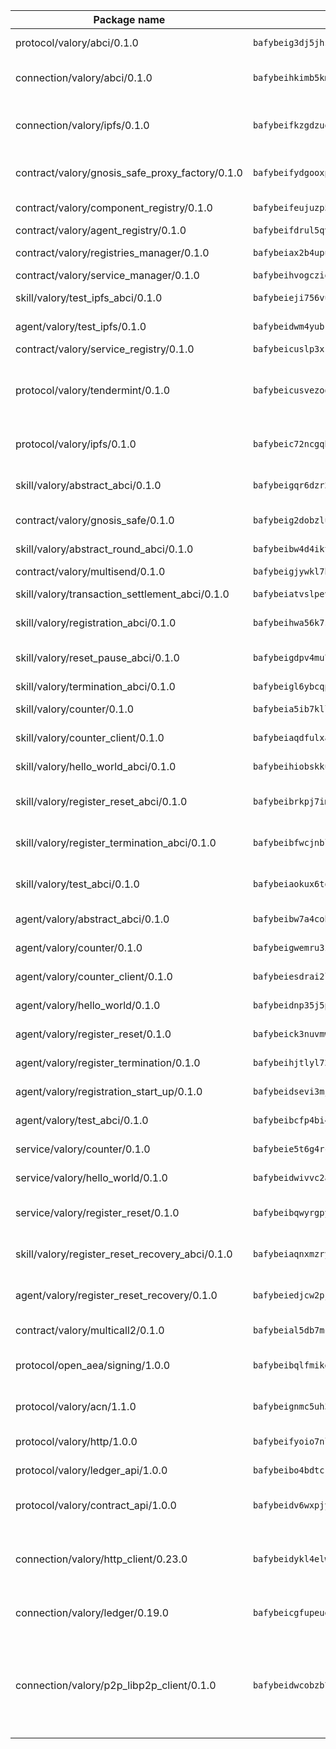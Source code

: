 | Package name                                                  | Package hash                                                  | Description                                                                                                                |
| ------------------------------------------------------------- | ------------------------------------------------------------- | -------------------------------------------------------------------------------------------------------------------------- |
| protocol/valory/abci/0.1.0                                    | `bafybeig3dj5jhsowlvg3t73kgobf6xn4nka7rkttakdb2gwsg5bp7rt7q4` | A protocol for ABCI requests and responses.                                                                                |
| connection/valory/abci/0.1.0                                  | `bafybeihkimb5kmtrhapmvix2od3u3qocqz4zfcjvaphj4t4sardtjgsfqy` | connection to wrap communication with an ABCI server.                                                                      |
| connection/valory/ipfs/0.1.0                                  | `bafybeifkzgdzuoxqovcjswsnzsehjh7bjwbska26ufmcrk7hbufk4c4dae` | A connection responsible for uploading and downloading files from IPFS.                                                    |
| contract/valory/gnosis_safe_proxy_factory/0.1.0               | `bafybeifydgooxpzav7b7blpxj4p5arytmjqphdcyl46egs3htnj2fszora` | Gnosis Safe proxy factory (GnosisSafeProxyFactory) contract                                                                |
| contract/valory/component_registry/0.1.0                      | `bafybeifeujuzp56zzdhyvxitnaakqetcqhbqr2x6jxnhj7ahzm7pb2y7uy` | Component registry contract                                                                                                |
| contract/valory/agent_registry/0.1.0                          | `bafybeifdrul5qvk5hj4ggy63ff3smt6wc4c67srnqxxfpbz3jsgbpuavgy` | Agent registry contract                                                                                                    |
| contract/valory/registries_manager/0.1.0                      | `bafybeiax2b4upu7uiea4otvc5jv3rnmnnb6g2bmb2jkrhqtuyjyylskt6i` | Registries Manager contract                                                                                                |
| contract/valory/service_manager/0.1.0                         | `bafybeihvogcziooqau7n22tejzan2baghjaodkb2u74i3aao7ffomk4aem` | Service Manager contract                                                                                                   |
| skill/valory/test_ipfs_abci/0.1.0                             | `bafybeieji756vuw42743wdnvecsiv4wb6tzfpjnqz6czhjflqgnxwc37j4` | IPFS e2e testing application.                                                                                              |
| agent/valory/test_ipfs/0.1.0                                  | `bafybeidwm4yubrzezblw7g4ev5afbp4n5e5cuo4klq7gado24cj6h5u6ou` | Agent for testing the ABCI connection.                                                                                     |
| contract/valory/service_registry/0.1.0                        | `bafybeicuslp3xrijpky67ox5wt4etajnjgekn2c4bmvmfhgszqfwh3v27m` | Service Registry contract                                                                                                  |
| protocol/valory/tendermint/0.1.0                              | `bafybeicusvezoqlmyt6iqomcbwaz3xkhk2qf3d56q5zprmj3xdxfy64k54` | A protocol for communication between two AEAs to share tendermint configuration details.                                   |
| protocol/valory/ipfs/0.1.0                                    | `bafybeic72ncgqbzoz2guj4p4yjqulid7mv6yroeh65hxznloamoveeg7hq` | A protocol specification for IPFS requests and responses.                                                                  |
| skill/valory/abstract_abci/0.1.0                              | `bafybeigqr6dzr23r6oxbnpxqyae7g5ndjy75oatjk6liyrvmpb2jxehirq` | The abci skill provides a template of an ABCI application.                                                                 |
| contract/valory/gnosis_safe/0.1.0                             | `bafybeig2dobzlupi4twn3lv2avfajslgjukkmkdd4qzf37cbfv7ojupv54` | Gnosis Safe (GnosisSafeL2) contract                                                                                        |
| skill/valory/abstract_round_abci/0.1.0                        | `bafybeibw4d4ikt5vmabrmtzahx37gwclcqxnvheqlnzawhylpppyfjmhuq` | abstract round-based ABCI application                                                                                      |
| contract/valory/multisend/0.1.0                               | `bafybeigjywkl7hydjsrkogob3xebj2ifhqwmfhhxoeyrndzhhxi5u6amey` | MultiSend contract                                                                                                         |
| skill/valory/transaction_settlement_abci/0.1.0                | `bafybeiatvslpevi62qsotp5k3b3hwcawkz3y2ubgtky4fk6jdzjbo5ulpe` | ABCI application for transaction settlement.                                                                               |
| skill/valory/registration_abci/0.1.0                          | `bafybeihwa56k7sravlmwkbte32dnnxv3q7nixjzwpb3d6swhfbohid7yd4` | ABCI application for common apps.                                                                                          |
| skill/valory/reset_pause_abci/0.1.0                           | `bafybeigdpv4mu7nznfqwmo7en3bvxmhnpdjkggdlf6kpoihg6d3642qvta` | ABCI application for resetting and pausing app executions.                                                                 |
| skill/valory/termination_abci/0.1.0                           | `bafybeigl6ybcqpfoid3dzzfxozbma6zmvcgusnrb5wbqjfpybwhyh4o6wy` | Termination skill.                                                                                                         |
| skill/valory/counter/0.1.0                                    | `bafybeia5ib7kllbdwlhxyrmeiooefibgrmwrnkb3wtlb47qktemou7uomi` | The ABCI Counter application example.                                                                                      |
| skill/valory/counter_client/0.1.0                             | `bafybeiaqdfulxamdshw7fykfkqvkpvjb5bnmhv7ffrjiwdi4ktiulklx6q` | A client for the ABCI counter application.                                                                                 |
| skill/valory/hello_world_abci/0.1.0                           | `bafybeihiobskkujbtka6f2lgih5gnyrg74qt47pwbkdl2avnsmxfexlb3m` | Hello World ABCI application.                                                                                              |
| skill/valory/register_reset_abci/0.1.0                        | `bafybeibrkpj7imadpj55xe7sp622vjth2atrirggntktocaoe75hb42fsi` | ABCI application for dummy skill that registers and resets                                                                 |
| skill/valory/register_termination_abci/0.1.0                  | `bafybeibfwcjnblgwlyq5cdqinj7rp2nan7lpawbygoajeg3dqupy4pnpom` | ABCI application for dummy skill that registers and resets                                                                 |
| skill/valory/test_abci/0.1.0                                  | `bafybeiaokux6tos4adx2duxi72ug2iswaegudbh7qgv3n3o32vjxrld3za` | ABCI application for testing the ABCI connection.                                                                          |
| agent/valory/abstract_abci/0.1.0                              | `bafybeibw7a4coba3cwyacyzcltem4sb576gd5nx7pjbpygi7ffbcv2nayq` | The abstract ABCI AEA - for testing purposes only.                                                                         |
| agent/valory/counter/0.1.0                                    | `bafybeigwemru3zuab2vcpnc6unjvytjy2cpunjd6aq2kynry6majxynljy` | The ABCI Counter example as an AEA                                                                                         |
| agent/valory/counter_client/0.1.0                             | `bafybeiesdrai2lvgnwf5og4xh5n2f23giboxoivkuqj33x56xz6hgczav4` | The ABCI Counter example as an AEA                                                                                         |
| agent/valory/hello_world/0.1.0                                | `bafybeidnp35j5plp7fnev3rsf2g4gpwbfz7lkx6iwjdfkvnanvqkinp4pq` | Hello World ABCI example.                                                                                                  |
| agent/valory/register_reset/0.1.0                             | `bafybeick3nuvmwwrmjdzizs3aos4uzvgpqyqewcqcgly7ddjhjufq3z26e` | Register reset to replicate Tendermint issue.                                                                              |
| agent/valory/register_termination/0.1.0                       | `bafybeihjtlyl72sisupl2jlzm6uncmtmvtvqw2s7s4ywlhax74yhyzzmka` | Register terminate to test the termination feature.                                                                        |
| agent/valory/registration_start_up/0.1.0                      | `bafybeidsevi3mjratl747h362pzl52qsrimswkjbjjmob43izvjen63kcq` | Registration start-up ABCI example.                                                                                        |
| agent/valory/test_abci/0.1.0                                  | `bafybeibcfp4bi4g6k43aqjo7ctslzwl3wl5osx3xe5fyedqwfutk7t6usq` | Agent for testing the ABCI connection.                                                                                     |
| service/valory/counter/0.1.0                                  | `bafybeie5t6g4rcdj6qd2k7gmbjpffa63fkuv7p3n23y7yo245nmw47hb5i` | A set of agents incrementing a counter                                                                                     |
| service/valory/hello_world/0.1.0                              | `bafybeidwivvc2acwpdqlccuhojonjvko4lcfxwt4siuooeze27kq7njldm` | A simple demonstration of a simple ABCI application                                                                        |
| service/valory/register_reset/0.1.0                           | `bafybeibqwyrgpy3xe7rucy3aimhiwe4pifd4bwuryny4nwjeqamez24v6q` | Test and debug tendermint reset mechanism.                                                                                 |
| skill/valory/register_reset_recovery_abci/0.1.0               | `bafybeiaqnxmzryao7kdj7vphbmw7kmfr4e65ulcnsf2ykpyfgurcdea33m` | ABCI application for dummy skill that registers and resets                                                                 |
| agent/valory/register_reset_recovery/0.1.0                    | `bafybeiedjcw2pj2ysntczoqvoeiwkcg7nxibitfzjav5qtmkfccf5c2iqu` | Agent to showcase hard reset as a recovery mechanism.                                                                      |
| contract/valory/multicall2/0.1.0                              | `bafybeial5db7mcobpr4ntjxjgdqysrxlkbj3hrruuikvfyi66lmetzhoai` | The MakerDAO multicall2 contract.                                                                                          |
| protocol/open_aea/signing/1.0.0                               | `bafybeibqlfmikg5hk4phzak6gqzhpkt6akckx7xppbp53mvwt6r73h7tk4` | A protocol for communication between skills and decision maker.                                                            |
| protocol/valory/acn/1.1.0                                     | `bafybeignmc5uh3vgpuckljcj2tgg7hdqyytkm6m5b6v6mxtazdcvubibva` | The protocol used for envelope delivery on the ACN.                                                                        |
| protocol/valory/http/1.0.0                                    | `bafybeifyoio7nlh5zzyn5yz7krkou56l22to3cwg7gw5v5o3vxwklibhty` | A protocol for HTTP requests and responses.                                                                                |
| protocol/valory/ledger_api/1.0.0                              | `bafybeibo4bdtcrxi2suyzldwoetjar6pqfzm6vt5xal22ravkkcvdmtksi` | A protocol for ledger APIs requests and responses.                                                                         |
| protocol/valory/contract_api/1.0.0                            | `bafybeidv6wxpjyb2sdyibnmmum45et4zcla6tl63bnol6ztyoqvpl4spmy` | A protocol for contract APIs requests and responses.                                                                       |
| connection/valory/http_client/0.23.0                          | `bafybeidykl4elwbcjkqn32wt5h4h7tlpeqovrcq3c5bcplt6nhpznhgczi` | The HTTP_client connection that wraps a web-based client connecting to a RESTful API specification.                        |
| connection/valory/ledger/0.19.0                               | `bafybeicgfupeudtmvehbwziqfxiz6ztsxr5rxzvalzvsdsspzz73o5fzfi` | A connection to interact with any ledger API and contract API.                                                             |
| connection/valory/p2p_libp2p_client/0.1.0                     | `bafybeidwcobzb7ut3efegoedad7jfckvt2n6prcmd4g7xnkm6hp6aafrva` | The libp2p client connection implements a tcp connection to a running libp2p node as a traffic delegate to send/receive envelopes to/from agents in the DHT. |
